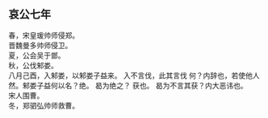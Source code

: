 ## 哀公七年
春，宋皇瑗帅师侵郑。  
晋魏曼多帅师侵卫。  
夏，公会吴于鄫。  
秋，公伐邾娄。  
八月己酉，入邾娄，以邾娄子益来。 入不言伐，此其言伐
何？内辞也，若使他人然。邾娄子益何以名？绝。 曷为绝之？
获也。 曷为不言其获？内大恶讳也。  
宋人围曹。  
冬，郑驷弘帅师救曹。  

